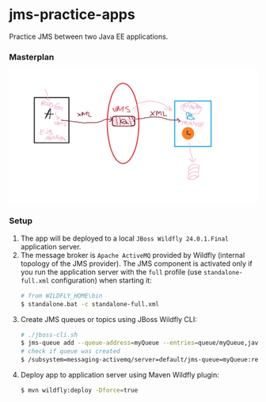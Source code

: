 # jms-practice-apps

Practice JMS between two Java EE applications.

### Masterplan

<img src="images/masterplan.jpg" alt="Masterplan" width="600">

### Setup

1. The app will be deployed to a local `JBoss Wildfly 24.0.1.Final` application server.
2. The message broker is `Apache ActiveMQ` provided by Wildfly (internal topology of the JMS provider). The JMS component 
   is activated only if you run the application server with the `full` profile (use `standalone-full.xml` configuration) 
   when starting it:
   ```bash
   # from WILDFLY_HOME\bin
   $ standalone.bat -c standalone-full.xml
   ```
3. Create JMS queues or topics using JBoss Wildfly CLI:
   ```bash
   # ./jboss-cli.sh
   $ jms-queue add --queue-address=myQueue --entries=queue/myQueue,java:jboss/exported/jms/queue/myQueue
   # check if queue was created
   $ /subsystem=messaging-activemq/server=default/jms-queue=myQueue:read-resource
   ```
4. Deploy app to application server using Maven Wildfly plugin:
   ```bash
   $ mvn wildfly:deploy -Dforce=true
   ```
   